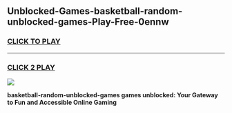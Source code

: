 
## Unblocked-Games-basketball-random-unblocked-games-Play-Free-0ennw
<h3>
<a href="https://premium76.site?title=basketball-random-unblocked-games&ref=10A">CLICK TO PLAY</a></h3>
<hr>

<h3>
<a href="https://premium76.site?title=basketball-random-unblocked-games&ref=10A">CLICK 2 PLAY</a>
  
</h3>

<a href="https://premium76.site?title=basketball-random-unblocked-games&ref=10A"><img src="https://clearcache.store/games.png"></a>


**basketball-random-unblocked-games games unblocked: Your Gateway to Fun and Accessible Online Gaming**
